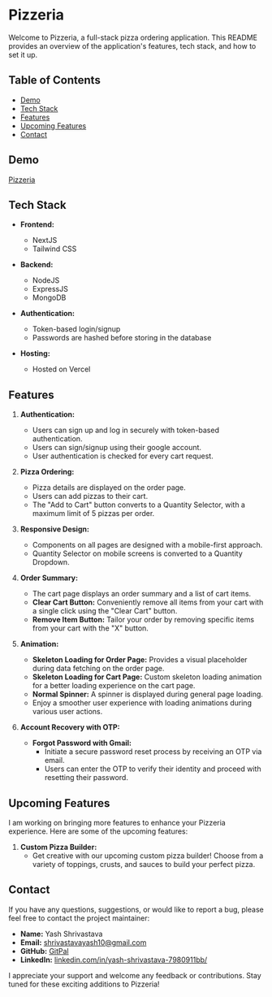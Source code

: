 # Pizzeria

Welcome to Pizzeria, a full-stack pizza ordering application. This README provides an overview of the application's features, tech stack, and how to set it up.

## Table of Contents

- [Demo](#demo)
- [Tech Stack](#tech-stack)
- [Features](#features)
- [Upcoming Features](#upcoming-features)
- [Contact](#contact)

## Demo
[Pizzeria](https://pizzeria-psi.vercel.app/)

## Tech Stack

- **Frontend:**
  - NextJS
  - Tailwind CSS

- **Backend:**
  - NodeJS
  - ExpressJS
  - MongoDB

- **Authentication:**
  - Token-based login/signup
  - Passwords are hashed before storing in the database

- **Hosting:**
  - Hosted on Vercel

## Features

1. **Authentication:**
   - Users can sign up and log in securely with token-based authentication.
   - Users can sign/signup using their google account.
   - User authentication is checked for every cart request.

2. **Pizza Ordering:**
   - Pizza details are displayed on the order page.
   - Users can add pizzas to their cart.
   - The "Add to Cart" button converts to a Quantity Selector, with a maximum limit of 5 pizzas per order.

3. **Responsive Design:**
   - Components on all pages are designed with a mobile-first approach.
   - Quantity Selector on mobile screens is converted to a Quantity Dropdown.

4. **Order Summary:**
   - The cart page displays an order summary and a list of cart items.
   - **Clear Cart Button:** Conveniently remove all items from your cart with a single click using the "Clear Cart" button.
   - **Remove Item Button:** Tailor your order by removing specific items from your cart with the "X" button.
     
5. **Animation:**
   - **Skeleton Loading for Order Page:** Provides a visual placeholder during data fetching on the order page.
   - **Skeleton Loading for Cart Page:** Custom skeleton loading animation for a better loading experience on the cart page.
   - **Normal Spinner:** A spinner is displayed during general page loading.
   - Enjoy a smoother user experience with loading animations during various user actions.

6. **Account Recovery with OTP:**
   - **Forgot Password with Gmail:**
     - Initiate a secure password reset process by receiving an OTP via email.
     - Users can enter the OTP to verify their identity and proceed with resetting their password.
## Upcoming Features

I am working on bringing more features to enhance your Pizzeria experience. Here are some of the upcoming features:

1. **Custom Pizza Builder:**
   - Get creative with our upcoming custom pizza builder! Choose from a variety of toppings, crusts, and sauces to build your perfect pizza.
   
## Contact

If you have any questions, suggestions, or would like to report a bug, please feel free to contact the project maintainer:

- **Name:** Yash Shrivastava
- **Email:** [shrivastavayash10@gmail.com](shrivastavayash10@gmail.com)
- **GitHub:** [GitPal](https://github.com/YashShrivastava10)
- **LinkedIn:** [linkedin.com/in/yash-shrivastava-7980911bb/](https://www.linkedin.com/in/yash-shrivastava-7980911bb/)

I appreciate your support and welcome any feedback or contributions. Stay tuned for these exciting additions to Pizzeria!
